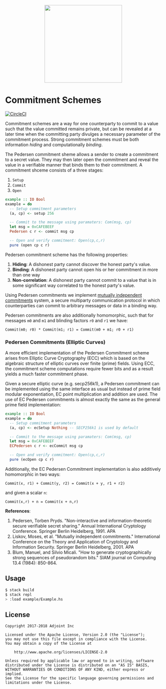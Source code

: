 <p align="center">
  <a href="http://www.adjoint.io"><img src="https://www.adjoint.io/images/logo-small.png" width="250"/></a>
</p>

Commitment Schemes
==================

[![CircleCI](https://circleci.com/gh/adjoint-io/pedersen-commitment.svg?style=svg&circle-token=35a75a2815badbfcb8ed604037cff3203b848bd2)](https://circleci.com/gh/adjoint-io/pedersen-commitment)

Commitment schemes are a way for one counterparty to commit to a value such that
the value committed remains private, but can be revealed at a later time when
the committing party divulges a necessary parameter of the commitment process.
Strong commitment schemes must be both information *hiding* and computationally
*binding*.

The Pedersen commitment sheme allows a sender to create a commitment to a secret
value. They may then later open the commitment and reveal the value in a
verifiable manner that binds them to their commitment. A commitment shceme
consists of a three stages:

1. `Setup`
2. `Commit`
3. `Open`

```haskell
example :: IO Bool
example = do
  -- Setup commitment parameters
  (a, cp) <- setup 256 

  -- Commit to the message using paramaters: Com(msg, cp)
  let msg = 0xCAFEBEEF
  Pedersen c r <- commit msg cp

  -- Open and verify commitment: Open(cp,c,r)
  pure (open cp c r)
```

Pedersen commitment scheme has the following properties:

1. **Hiding**: A dishonest party cannot discover the honest party's value.
2. **Binding**: A dishonest party cannot open his or her commitment in more than one way
3. **Non-correlation**: A dishonest party cannot commit to a value that is in some
   significant way correlated to the honest party's value.

Using Pedersen commitments we implement [mutually independent
commitments](https://www.iacr.org/archive/asiacrypt2001/22480387.pdf) system, a
secure multiparty communication protocol in which counterparties can commit to
arbitrary messages or data in a binding way.

Pedersen commitments are also additionally homomorphic, such that for messages
`m0` and `m1` and blinding factors `r0` and `r1` we have:

```
Commit(m0; r0) * Commit(m1; r1) = Commit(m0 + m1; r0 + r1)
```

### Pedersen Commitments (Elliptic Curves)

A more efficient implementation of the Pedersen Commitment scheme arises from 
Elliptic Curve Cryptography (ECC) which is based on the algebraic structure of 
elliptic curves over finite (prime) fields. Using ECC, the commitment scheme
computations require fewer bits and as a result yields a much faster commitment 
phase. 

Given a secure elliptic curve (e.g. secp256k1), a Pedersen 
commitment can be implemented using the same interface as usual but instead 
of prime field modular exponentiation, EC point multiplication and addition 
are used. The use of EC Pedersen commitments is almost exactly the same as the
general prime field implementation:

```haskell
example :: IO Bool
example = do
  -- Setup commitment parameters
  (a, cp) <- ecSetup Nothing -- SECP256k1 is used by default 

  -- Commit to the message using paramaters: Com(msg, cp)
  let msg = 0xCAFEBEEF
  ECPedersen c r <- ecCommit msg cp

  -- Open and verify commitment: Open(cp,c,r)
  pure (ecOpen cp c r)
```

Additionally, the EC Pedersen Commitment implementation is also additively
homomorphic in two ways:

```
Commit(x, r1) + Commit(y, r2) = Commit(x + y, r1 + r2)
```

and given a scalar `n`:

```
Commit(x,r) + n = Commit(x + n,r)
```


**References**:

1. Pedersen, Torben Pryds. "Non-interactive and information-theoretic secure verifiable secret sharing." Annual International Cryptology Conference. Springer Berlin Heidelberg, 1991.  APA	
2. Liskov, Moses, et al. "Mutually independent commitments." International Conference on the Theory and Application of Cryptology and Information Security. Springer Berlin Heidelberg, 2001.  APA	
3. Blum, Manuel, and Silvio Micali. "How to generate cryptographically strong sequences of pseudorandom bits." SIAM journal on Computing 13.4 (1984): 850-864.

Usage
-----

```bash
$ stack build
$ stack repl
> :load example/Example.hs
```

License
-------

```
Copyright 2017-2018 Adjoint Inc

Licensed under the Apache License, Version 2.0 (the "License");
you may not use this file except in compliance with the License.
You may obtain a copy of the License at

    http://www.apache.org/licenses/LICENSE-2.0

Unless required by applicable law or agreed to in writing, software
distributed under the License is distributed on an "AS IS" BASIS,
WITHOUT WARRANTIES OR CONDITIONS OF ANY KIND, either express or implied.
See the License for the specific language governing permissions and
limitations under the License.
```
